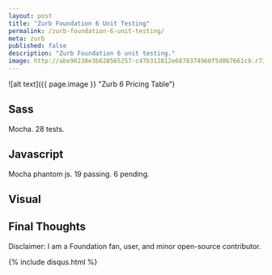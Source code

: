 ```yaml
---
layout: post
title: "Zurb Foundation 6 Unit Testing"
permalink: /zurb-foundation-6-unit-testing/
meta: zurb
published: false
description: "Zurb Foundation 6 unit testing."
image: http://abe90238e3b628565257-c47b312812e6878374960f5d0b7661c9.r73.cf1.rackcdn.com/zurb6-pricing-table.PNG
---
```



![alt text]({{ page.image }} "Zurb 6 Pricing Table")

## Sass

Mocha.  28 tests.

## Javascript

Mocha phantom js.  19 passing. 6 pending.

## Visual

## Final Thoughts

Disclaimer: I am a Foundation fan, user, and minor open-source contributor.

{% include disqus.html %}
